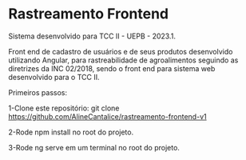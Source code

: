 # Rastreamento Frontend

Sistema desenvolvido para TCC II - UEPB - 2023.1.

Front end de cadastro de usuários e de seus produtos desenvolvido utilizando Angular, para rastreabilidade de agroalimentos seguindo as diretrizes da INC 02/2018, sendo o front end para sistema web desenvolvido para o TCC II.

Primeiros passos:

1-Clone este repositório: git clone https://github.com/AlineCantalice/rastreamento-frontend-v1

2-Rode npm install no root do projeto.

3-Rode ng serve em um terminal no root do projeto.
